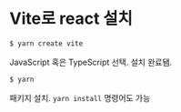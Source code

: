 # Vite로 react 설치

```sh
$ yarn create vite
```

JavaScript 혹은 TypeScript 선택. 설치 완료됌.

```sh
$ yarn
```

패키지 설치. `yarn install` 명령어도 가능
